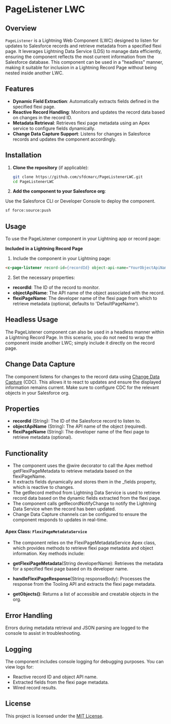 # PageListener LWC

## Overview

`PageListener` is a Lightning Web Component (LWC) designed to listen for updates to Salesforce records and retrieve metadata from a specified flexi page. It leverages Lightning Data Service (LDS) to manage data efficiently, ensuring the component reflects the most current information from the Salesforce database. This component can be used in a "headless" manner, making it suitable for inclusion in a Lightning Record Page without being nested inside another LWC.

## Features

- **Dynamic Field Extraction**: Automatically extracts fields defined in the specified flexi page.
- **Reactive Record Handling**: Monitors and updates the record data based on changes in the record ID.
- **Metadata Retrieval**: Retrieves flexi page metadata using an Apex service to configure fields dynamically.
- **Change Data Capture Support**: Listens for changes in Salesforce records and updates the component accordingly.

## Installation

1. **Clone the repository** (if applicable):

   ```bash
   git clone https://github.com/sfdcmarc/PageListenerLWC.git
   cd PageListenerLWC
   ```

2. **Add the component to your Salesforce org**:

Use the Salesforce CLI or Developer Console to deploy the component.
```bash
sf force:source:push
```


## Usage
To use the PageListener component in your Lightning app or record page:

**Included in a Lightning Record Page**
1. Include the component in your Lightning page:

```html
<c-page-listener record-id={recordId} object-api-name="YourObjectApiName" flexi-page-name="YourFlexiPageName"></c-page-listener>
```
2. Set the necessary properties:

- **recordId**: The ID of the record to monitor.
- **objectApiName**: The API name of the object associated with the record.
- **flexiPageName**: The developer name of the flexi page from which to retrieve metadata (optional, defaults to 'DefaultPageName').

## Headless Usage

The PageListener component can also be used in a headless manner within a Lightning Record Page. In this scenario, you do not need to wrap the component inside another LWC; simply include it directly on the record page.

## Change Data Capture

The component listens for changes to the record data using [Change Data Capture](https://developer.salesforce.com/docs/atlas.en-us.platform_events.meta/platform_events/platform_events_objects_change_data_capture.htm) (CDC). This allows it to react to updates and ensure the displayed information remains current. Make sure to configure CDC for the relevant objects in your Salesforce org.

## Properties
- **recordId** (String): The ID of the Salesforce record to listen to.
- **objectApiName** (String): The API name of the object (required).
- **flexiPageName** (String): The developer name of the flexi page to retrieve metadata (optional).

## Functionality
- The component uses the @wire decorator to call the Apex method getFlexiPageMetadata to retrieve metadata based on the flexiPageName.
- It extracts fields dynamically and stores them in the _fields property, which is reactive to changes.
- The getRecord method from Lightning Data Service is used to retrieve record data based on the dynamic fields extracted from the flexi page.
- The component calls getRecordNotifyChange to notify the Lightning Data Service when the record has been updated.
- Change Data Capture channels can be configured to ensure the component responds to updates in real-time.

#### Apex Class: `FlexiPageMetadataService`
- The component relies on the FlexiPageMetadataService Apex class, which provides methods to retrieve flexi page metadata and object information. Key methods include:

- **getFlexiPageMetadata**(String developerName): Retrieves the metadata for a specified flexi page based on its developer name.
- **handleFlexiPageResponse**(String responseBody): Processes the response from the Tooling API and extracts the flexi page metadata.
- **getObjects()**: Returns a list of accessible and creatable objects in the org.

## Error Handling
Errors during metadata retrieval and JSON parsing are logged to the console to assist in troubleshooting.

## Logging
The component includes console logging for debugging purposes. You can view logs for:
- Reactive record ID and object API name.
- Extracted fields from the flexi page metadata.
- Wired record results.


## License
This project is licensed under the [MIT License](https://github.com/sfdcmarc/PageListenerLWC/blob/main/LICENSE).